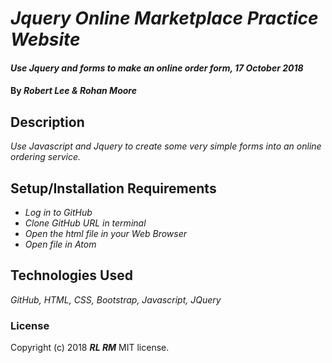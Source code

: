 # _Jquery Online Marketplace Practice Website_

#### _Use Jquery and forms to make an online order form, 17 October 2018_

#### By _**Robert Lee & Rohan Moore**_

## Description

_Use Javascript and Jquery to create some very simple forms into an online ordering service._

## Setup/Installation Requirements

* _Log in to GitHub_
* _Clone GitHub URL in terminal_
* _Open the html file in your Web Browser_
* _Open file in Atom_

## Technologies Used
_GitHub, HTML, CSS, Bootstrap, Javascript, JQuery_

### License
Copyright (c) 2018 **_RL RM_** MIT license.
